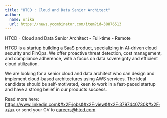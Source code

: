 ```yaml
---
title: "HTCD : Cloud and Data Senior Architect"
author:
  name: orika
  url: https://news.ycombinator.com/item?id=38876513
---
```

HTCD - Cloud and Data Senior Architect - Full-time - Remote

HTCD is a startup building a SaaS product, specializing in AI-driven cloud security and FinOps. We offer proactive threat detection, cost management, and compliance adherence, with a focus on data sovereignty and efficient cloud utilization.

We are looking for a senior cloud and data architect who can design and implement cloud-based architectures using AWS services. The ideal candidate should be self-motivated, keen to work in a fast-paced startup and have a strong belief in our products success.

Read more here: <a href="https:&#x2F;&#x2F;www.linkedin.com&#x2F;jobs&#x2F;view&#x2F;3797440730&#x2F;" rel="nofollow">https:&#x2F;&#x2F;www.linkedin.com&#x2F;jobs&#x2F;view&#x2F;3797440730&#x2F;</a> or send your CV to careers@htcd.com.

